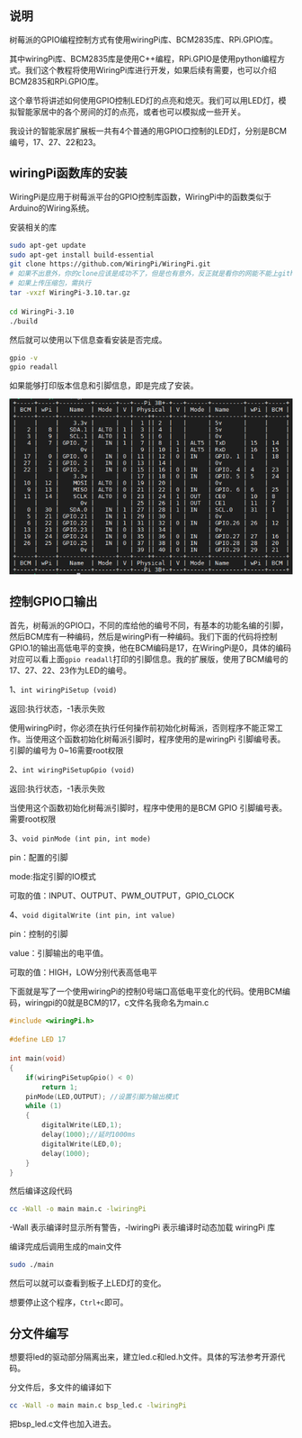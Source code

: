 ## 说明

树莓派的GPIO编程控制方式有使用wiringPi库、BCM2835库、RPi.GPIO库。

其中wiringPi库、BCM2835库是使用C++编程，RPi.GPIO是使用python编程方式。我们这个教程将使用WiringPi库进行开发，如果后续有需要，也可以介绍BCM2835和RPi.GPIO库。

这个章节将讲述如何使用GPIO控制LED灯的点亮和熄灭。我们可以用LED灯，模拟智能家居中的各个房间的灯的点亮，或者也可以模拟成一些开关。

我设计的智能家居扩展板一共有4个普通的用GPIO口控制的LED灯，分别是BCM编号，17、27、22和23。

## wiringPi函数库的安装

WiringPi是应用于树莓派平台的GPIO控制库函数，WiringPi中的函数类似于Arduino的Wiring系统。

安装相关的库

```bash
sudo apt-get update
sudo apt-get install build-essential
git clone https://github.com/WiringPi/WiringPi.git
# 如果不出意外，你的clone应该是成功不了，但是也有意外，反正就是看你的网能不能上github嘛，你可以自己下载后，然后使用MobaXterm将文件夹传上去，我在03_Tools文件夹提供了我记笔记时的wiringpi源代码，但是我的可能不是最新的。
# 如果上传压缩包，需执行
tar -vxzf WiringPi-3.10.tar.gz

cd WiringPi-3.10 
./build
```

然后就可以使用以下信息查看安装是否完成。

```bash
gpio -v
gpio readall
```

如果能够打印版本信息和引脚信息，即是完成了安装。

![image-20240817201702470](image/02_GPIO输出控制/image-20240817201702470.png)



## 控制GPIO口输出

首先，树莓派的GPIO口，不同的库给他的编号不同，有基本的功能名编的引脚，然后BCM库有一种编码，然后是wiringPi有一种编码。我们下面的代码将控制GPIO.1的输出高低电平的变换，他在BCM编码是17，在WiringPi是0，具体的编码对应可以看上面`gpio readall`打印的引脚信息。我的扩展版，使用了BCM编号的17、27、22、23作为LED的编号。

1、`int wiringPiSetup (void)`

返回:执行状态，-1表示失败

使用wiringPi时，你必须在执行任何操作前初始化树莓派，否则程序不能正常工作。当使用这个函数初始化树莓派引脚时，程序使用的是wiringPi 引脚编号表。引脚的编号为 0~16需要root权限

2、`int wiringPiSetupGpio (void)`

返回:执行状态，-1表示失败

当使用这个函数初始化树莓派引脚时，程序中使用的是BCM GPIO 引脚编号表。需要root权限

3、`void pinMode (int pin, int mode)`

pin：配置的引脚

mode:指定引脚的IO模式

可取的值：INPUT、OUTPUT、PWM_OUTPUT，GPIO_CLOCK

4、`void digitalWrite (int pin, int value)`

pin：控制的引脚

value：引脚输出的电平值。

可取的值：HIGH，LOW分别代表高低电平



下面就是写了一个使用wiringPi的控制0号端口高低电平变化的代码。使用BCM编码，wiringpi的0就是BCM的17，c文件名我命名为main.c

```c
#include <wiringPi.h>

#define LED 17

int main(void)
{
    if(wiringPiSetupGpio() < 0) 
        return 1;
    pinMode(LED,OUTPUT); //设置引脚为输出模式
    while (1)
    {
        digitalWrite(LED,1);
        delay(1000);//延时1000ms
        digitalWrite(LED,0);
        delay(1000);
    }
}
```

然后编译这段代码

```bash
cc -Wall -o main main.c -lwiringPi
```

 -Wall 表示编译时显示所有警告，-lwiringPi 表示编译时动态加载 wiringPi 库

编译完成后调用生成的main文件

```bash
sudo ./main
```

然后可以就可以查看到板子上LED灯的变化。

想要停止这个程序，`Ctrl+c`即可。

## 分文件编写

想要将led的驱动部分隔离出来，建立led.c和led.h文件。具体的写法参考开源代码。

分文件后，多文件的编译如下

```bash
cc -Wall -o main main.c bsp_led.c -lwiringPi
```

把bsp_led.c文件也加入进去。
